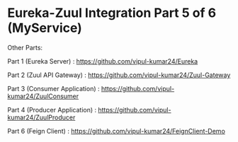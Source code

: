 # Eureka-Zuul Integration Part 5 of 6 (MyService)

Other Parts: 

Part 1 (Eureka Server) : https://github.com/vipul-kumar24/Eureka

Part 2 (Zuul API Gateway) : https://github.com/vipul-kumar24/Zuul-Gateway

Part 3 (Consumer Application) : https://github.com/vipul-kumar24/ZuulConsumer

Part 4 (Producer Application) : https://github.com/vipul-kumar24/ZuulProducer

Part 6 (Feign Client) : https://github.com/vipul-kumar24/FeignClient-Demo
